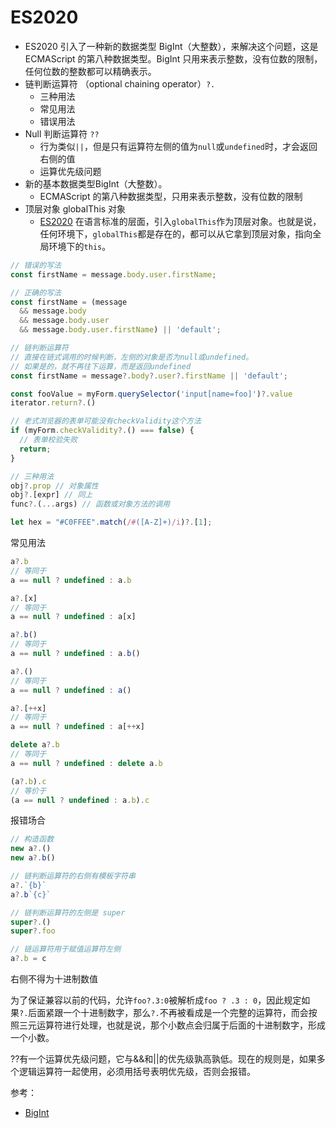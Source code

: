 # ES2020

- ES2020 引入了一种新的数据类型 BigInt（大整数），来解决这个问题，这是 ECMAScript 的第八种数据类型。BigInt 只用来表示整数，没有位数的限制，任何位数的整数都可以精确表示。
- 链判断运算符 （optional chaining operator）`?.`
  - 三种用法
  - 常见用法
  - 错误用法
- Null 判断运算符 `??`
  - 行为类似`||`，但是只有运算符左侧的值为`null`或`undefined`时，才会返回右侧的值
  - 运算优先级问题
- 新的基本数据类型BigInt（大整数）。
  - ECMAScript 的第八种数据类型，只用来表示整数，没有位数的限制
- 顶层对象 globalThis 对象
  - [ES2020](https://github.com/tc39/proposal-global) 在语言标准的层面，引入`globalThis`作为顶层对象。也就是说，任何环境下，`globalThis`都是存在的，都可以从它拿到顶层对象，指向全局环境下的`this`。

```js
// 错误的写法
const firstName = message.body.user.firstName;

// 正确的写法
const firstName = (message
  && message.body
  && message.body.user
  && message.body.user.firstName) || 'default';

// 链判断运算符
// 直接在链式调用的时候判断，左侧的对象是否为null或undefined。
// 如果是的，就不再往下运算，而是返回undefined
const firstName = message?.body?.user?.firstName || 'default';

const fooValue = myForm.querySelector('input[name=foo]')?.value
iterator.return?.()

// 老式浏览器的表单可能没有checkValidity这个方法
if (myForm.checkValidity?.() === false) {
  // 表单校验失败
  return;
}

// 三种用法
obj?.prop // 对象属性
obj?.[expr] // 同上
func?.(...args) // 函数或对象方法的调用

let hex = "#C0FFEE".match(/#([A-Z]+)/i)?.[1];
```

常见用法

```js
a?.b
// 等同于
a == null ? undefined : a.b

a?.[x]
// 等同于
a == null ? undefined : a[x]

a?.b()
// 等同于
a == null ? undefined : a.b()

a?.()
// 等同于
a == null ? undefined : a()

a?.[++x]
// 等同于
a == null ? undefined : a[++x]

delete a?.b
// 等同于
a == null ? undefined : delete a.b

(a?.b).c
// 等价于
(a == null ? undefined : a.b).c
```

报错场合

```js
// 构造函数
new a?.()
new a?.b()

// 链判断运算符的右侧有模板字符串
a?.`{b}`
a?.b`{c}`

// 链判断运算符的左侧是 super
super?.()
super?.foo

// 链运算符用于赋值运算符左侧
a?.b = c
```

右侧不得为十进制数值

为了保证兼容以前的代码，允许`foo?.3:0`被解析成`foo ? .3 : 0`，因此规定如果`?.`后面紧跟一个十进制数字，那么`?.`不再被看成是一个完整的运算符，而会按照三元运算符进行处理，也就是说，那个小数点会归属于后面的十进制数字，形成一个小数。


??有一个运算优先级问题，它与&&和||的优先级孰高孰低。现在的规则是，如果多个逻辑运算符一起使用，必须用括号表明优先级，否则会报错。


参考：

- [BigInt](https://developer.mozilla.org/zh-CN/docs/Web/JavaScript/Reference/Global_Objects/BigInt)
